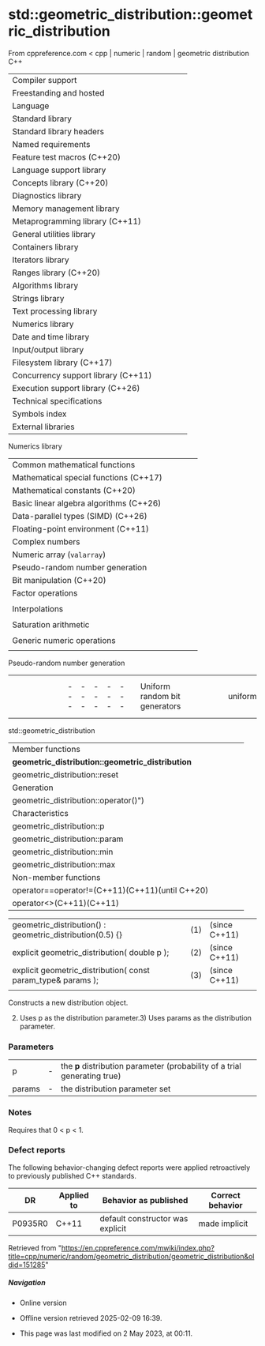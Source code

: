 # std::geometric_distribution<IntType>::geometric_distribution

From cppreference.com
< cpp‎ | numeric‎ | random‎ | geometric distribution
C++

|  |  |  |  |  |
| --- | --- | --- | --- | --- |
| Compiler support | | | | |
| Freestanding and hosted | | | | |
| Language | | | | |
| Standard library | | | | |
| Standard library headers | | | | |
| Named requirements | | | | |
| Feature test macros (C++20) | | | | |
| Language support library | | | | |
| Concepts library (C++20) | | | | |
| Diagnostics library | | | | |
| Memory management library | | | | |
| Metaprogramming library (C++11) | | | | |
| General utilities library | | | | |
| Containers library | | | | |
| Iterators library | | | | |
| Ranges library (C++20) | | | | |
| Algorithms library | | | | |
| Strings library | | | | |
| Text processing library | | | | |
| Numerics library | | | | |
| Date and time library | | | | |
| Input/output library | | | | |
| Filesystem library (C++17) | | | | |
| Concurrency support library (C++11) | | | | |
| Execution support library (C++26) | | | | |
| Technical specifications | | | | |
| Symbols index | | | | |
| External libraries | | | | |

Numerics library

|  |  |  |  |  |
| --- | --- | --- | --- | --- |
| Common mathematical functions | | | | |
| Mathematical special functions (C++17) | | | | |
| Mathematical constants (C++20) | | | | |
| Basic linear algebra algorithms (C++26) | | | | |
| Data-parallel types (SIMD) (C++26) | | | | |
| Floating-point environment (C++11) | | | | |
| Complex numbers | | | | |
| Numeric array (`valarray`) | | | | |
| Pseudo-random number generation | | | | |
| Bit manipulation (C++20) | | | | |
| Factor operations | | | | |
| |  |  |  |  |  | | --- | --- | --- | --- | --- | | gcd(C++17) | | | | | | |  |  |  |  |  | | --- | --- | --- | --- | --- | | lcm(C++17) | | | | | |
| Interpolations | | | | |
| |  |  |  |  |  | | --- | --- | --- | --- | --- | | midpoint(C++20) | | | | | | |  |  |  |  |  | | --- | --- | --- | --- | --- | | lerp(C++20) | | | | | |
| Saturation arithmetic | | | | |
| |  |  |  |  |  | | --- | --- | --- | --- | --- | | add_sat(C++26) | | | | | | sub_sat(C++26) | | | | | | saturate_cast(C++26) | | | | | | |  |  |  |  |  | | --- | --- | --- | --- | --- | | mul_sat(C++26) | | | | | | div_sat(C++26) | | | | | |  | | | | | |
| Generic numeric operations | | | | |
| |  |  |  |  |  | | --- | --- | --- | --- | --- | | iota(C++11) | | | | | | ranges::iota(C++23) | | | | | | accumulate | | | | | | inner_product | | | | | | adjacent_difference | | | | | | partial_sum | | | | | | |  |  |  |  |  | | --- | --- | --- | --- | --- | | reduce(C++17) | | | | | | transform_reduce(C++17) | | | | | | inclusive_scan(C++17) | | | | | | exclusive_scan(C++17) | | | | | | transform_inclusive_scan(C++17) | | | | | | transform_exclusive_scan(C++17) | | | | | |

Pseudo-random number generation

|  |  |  |  |  |  |  |  |  |  |  |  |  |  |  |  |  |  |  |  |  |  |  |  |  |  |  |  |  |  |  |  |  |  |  |  |  |  |  |  |  |  |  |  |  |  |  |  |  |  |  |  |  |  |  |  |  |  |  |  |  |  |  |  |  |  |  |  |  |  |  |  |  |  |  |  |  |  |  |  |  |  |  |  |  |  |  |  |  |  |  |  |  |  |  |  |  |  |  |  |  |  |  |  |  |  |  |  |  |  |  |  |  |  |  |  |  |  |  |  |  |  |  |  |  |  |  |  |  |  |  |  |  |  |  |  |  |  |  |  |  |  |  |  |  |  |  |  |  |  |  |  |  |  |  |  |  |  |  |  |  |  |  |  |  |  |  |  |  |  |  |  |  |  |  |  |  |  |  |  |  |  |  |  |  |  |  |  |  |  |  |  |  |  |  |  |  |  |  |  |  |  |  |  |  |  |  |  |  |  |  |  |  |  |  |  |  |  |  |  |  |  |  |  |  |  |  |  |  |  |  |  |  |  |  |  |  |  |  |  |  |  |  |  |  |  |  |  |  |  |  |  |  |  |  |  |  |  |  |  |  |  |  |  |  |  |  |  |  |  |  |  |  |  |  |  |  |  |  |  |  |
| --- | --- | --- | --- | --- | --- | --- | --- | --- | --- | --- | --- | --- | --- | --- | --- | --- | --- | --- | --- | --- | --- | --- | --- | --- | --- | --- | --- | --- | --- | --- | --- | --- | --- | --- | --- | --- | --- | --- | --- | --- | --- | --- | --- | --- | --- | --- | --- | --- | --- | --- | --- | --- | --- | --- | --- | --- | --- | --- | --- | --- | --- | --- | --- | --- | --- | --- | --- | --- | --- | --- | --- | --- | --- | --- | --- | --- | --- | --- | --- | --- | --- | --- | --- | --- | --- | --- | --- | --- | --- | --- | --- | --- | --- | --- | --- | --- | --- | --- | --- | --- | --- | --- | --- | --- | --- | --- | --- | --- | --- | --- | --- | --- | --- | --- | --- | --- | --- | --- | --- | --- | --- | --- | --- | --- | --- | --- | --- | --- | --- | --- | --- | --- | --- | --- | --- | --- | --- | --- | --- | --- | --- | --- | --- | --- | --- | --- | --- | --- | --- | --- | --- | --- | --- | --- | --- | --- | --- | --- | --- | --- | --- | --- | --- | --- | --- | --- | --- | --- | --- | --- | --- | --- | --- | --- | --- | --- | --- | --- | --- | --- | --- | --- | --- | --- | --- | --- | --- | --- | --- | --- | --- | --- | --- | --- | --- | --- | --- | --- | --- | --- | --- | --- | --- | --- | --- | --- | --- | --- | --- | --- | --- | --- | --- | --- | --- | --- | --- | --- | --- | --- | --- | --- | --- | --- | --- | --- | --- | --- | --- | --- | --- | --- | --- | --- | --- | --- | --- | --- | --- | --- | --- | --- | --- | --- | --- | --- | --- | --- | --- | --- | --- | --- | --- | --- | --- | --- | --- | --- | --- | --- | --- | --- | --- | --- | --- | --- | --- | --- | --- | --- | --- | --- | --- | --- | --- | --- | --- | --- | --- | --- |
| |  |  |  |  |  | | --- | --- | --- | --- | --- | | Uniform random bit generators | | | | | | uniform_random_bit_generator(C++20) | | | | | | Random number engines | | | | | | linear_congruential_engine(C++11) | | | | | | mersenne_twister_engine(C++11) | | | | | | subtract_with_carry_engine(C++11) | | | | | | philox_engine(C++26) | | | | | | Random number engine adaptors | | | | | | discard_block_engine(C++11) | | | | | | independent_bits_engine(C++11) | | | | | | shuffle_order_engine(C++11) | | | | | | Predefined random number generators | | | | | | Non-deterministic random numbers | | | | | | random_device(C++11) | | | | | |  | | | | | | Utilities | | | | | | generate_canonical(C++11) | | | | | | seed_seq(C++11) | | | | | |  | | | | | | Random number algorithms | | | | | | ranges::generate_random(C++26) | | | | | |  | | | | | | C random library | | | | | | |  |  |  |  |  |  |  |  |  |  |  |  |  |  |  |  |  |  | | --- | --- | --- | --- | --- | --- | --- | --- | --- | --- | --- | --- | --- | --- | --- | --- | --- | --- | | |  |  |  |  |  | | --- | --- | --- | --- | --- | | rand | | | | | | |  |  |  |  |  | | --- | --- | --- | --- | --- | | srand | | | | | | |  |  |  |  |  | | --- | --- | --- | --- | --- | | RAND_MAX | | | | | | | |  | | | | | |  | | | | | | |  |  |  |  |  | | --- | --- | --- | --- | --- | | Random number distributions | | | | | | Uniform distributions | | | | | | uniform_int_distribution(C++11) | | | | | | uniform_real_distribution(C++11) | | | | | | generate_canonical(C++11) | | | | | | Bernoulli distributions | | | | | | bernoulli_distribution(C++11) | | | | | | binomial_distribution(C++11) | | | | | | negative_binomial_distribution(C++11) | | | | | | geometric_distribution(C++11) | | | | | | Poisson distributions | | | | | | poisson_distribution(C++11) | | | | | | exponential_distribution(C++11) | | | | | | gamma_distribution(C++11) | | | | | | weibull_distribution(C++11) | | | | | | extreme_value_distribution(C++11) | | | | | | Normal distributions | | | | | | normal_distribution(C++11) | | | | | | lognormal_distribution(C++11) | | | | | | chi_squared_distribution(C++11) | | | | | | cauchy_distribution(C++11) | | | | | | fisher_f_distribution(C++11) | | | | | | student_t_distribution(C++11) | | | | | | Sampling distributions | | | | | | discrete_distribution(C++11) | | | | | | piecewise_constant_distribution(C++11) | | | | | | piecewise_linear_distribution(C++11) | | | | | |

std::geometric_distribution

|  |  |  |  |  |
| --- | --- | --- | --- | --- |
| Member functions | | | | |
| ****geometric_distribution::geometric_distribution**** | | | | |
| geometric_distribution::reset | | | | |
| Generation | | | | |
| geometric_distribution::operator()") | | | | |
| Characteristics | | | | |
| geometric_distribution::p | | | | |
| geometric_distribution::param | | | | |
| geometric_distribution::min | | | | |
| geometric_distribution::max | | | | |
| Non-member functions | | | | |
| operator==operator!=(C++11)(C++11)(until C++20) | | | | |
| operator<<operator>>(C++11)(C++11) | | | | |

|  |  |  |
| --- | --- | --- |
| geometric_distribution() : geometric_distribution(0.5) {} | (1) | (since C++11) |
| explicit geometric_distribution( double p ); | (2) | (since C++11) |
| explicit geometric_distribution( const param_type& params ); | (3) | (since C++11) |
|  |  |  |

Constructs a new distribution object.

2) Uses p as the distribution parameter.3) Uses params as the distribution parameter.

### Parameters

|  |  |  |
| --- | --- | --- |
| p | - | the **p** distribution parameter (probability of a trial generating true) |
| params | - | the distribution parameter set |

### Notes

Requires that 0 < p < 1.

### Defect reports

The following behavior-changing defect reports were applied retroactively to previously published C++ standards.

| DR | Applied to | Behavior as published | Correct behavior |
| --- | --- | --- | --- |
| P0935R0 | C++11 | default constructor was explicit | made implicit |

Retrieved from "<https://en.cppreference.com/mwiki/index.php?title=cpp/numeric/random/geometric_distribution/geometric_distribution&oldid=151285>"

##### Navigation

- Online version
- Offline version retrieved 2025-02-09 16:39.

- This page was last modified on 2 May 2023, at 00:11.